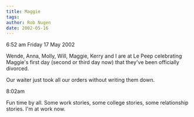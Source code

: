 ```yaml
---
title: Maggie
tags: 
author: Rob Nugen
date: 2002-05-16
---
```


<p class=date>6:52 am Friday 17 May 2002</p>

<p>Wende, Anna, Molly, Will, Maggie, Kerry and I are at Le Peep celebrating
Maggie's first day (second or third day now) that they've been officially
divorced.</p>

<p>Our waiter just took all our orders without writing them down.</p>

<p class=date>8:02am</p>

<p>Fun time by all.  Some work stories, some college stories, some
relationship stories.  I'm at work now.</p>


